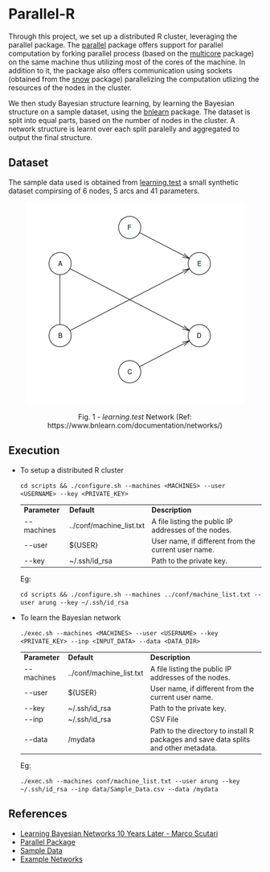 # Parallel-R
Through this project, we set up a distributed R cluster, leveraging the parallel package. The [parallel](https://www.rdocumentation.org/packages/parallel/versions/3.6.2) package offers support for parallel computation by forking parallel process (based on the [multicore](https://cran.r-project.org/src/contrib/Archive/multicore/) package) on the same machine thus utilizing most of the cores of the machine. In addition to it, the package also offers communication using sockets (obtained from the [snow](https://cran.r-project.org/web/packages/snow/index.html) package) parallelizing the computation utlizing the resources of the nodes in the cluster.

We then study Bayesian structure learning, by learning the Bayesian structure on a sample dataset, using the [bnlearn](https://www.bnlearn.com/) package. The dataset is split into equal parts, based on the number of nodes in the cluster. A network structure is learnt over each split paralelly and aggregated to output the final structure.

## Dataset
The sample data used is obtained from [learning.test](https://www.bnlearn.com/documentation/man/learning-test.html) a small synthetic dataset compirsing of 6 nodes, 5 arcs and 41 parameters.
<p align="center">
  <img src="data/Sample_Network.png" />
</p>
<p align="center">Fig. 1 - <i>learning.test</i> Network (Ref: https://www.bnlearn.com/documentation/networks/)</p>

## Execution
* To setup a distributed R cluster
    ```
    cd scripts && ./configure.sh --machines <MACHINES> --user <USERNAME> --key <PRIVATE_KEY>
    ```
    <table>
        <tr>
            <td><b>Parameter</b></td>
            <td><b>Default</b></td>
            <td><b>Description</b></td>
        </tr>
        <tr>
            <td>--machines</td>
            <td>../conf/machine_list.txt</td>
            <td>A file listing the public IP addresses of the nodes.</td>
        </tr>
        <tr>
            <td>--user</td>
            <td>${USER}</td>
            <td>User name, if different from the current user name.</td>
        </tr>
        <tr>
            <td>--key</td>
            <td>~/.ssh/id_rsa</td>
            <td>Path to the private key.</td>
        </tr>
    </table>
    Eg:
    
    ```
    cd scripts && ./configure.sh --machines ../conf/machine_list.txt --user arung --key ~/.ssh/id_rsa
    ```
    
* To learn the Bayesian network
    ```
    ./exec.sh --machines <MACHINES> --user <USERNAME> --key <PRIVATE_KEY> --inp <INPUT_DATA> --data <DATA_DIR>
    ```
    <table>
        <tr>
            <td><b>Parameter</b></td>
            <td><b>Default</b></td>
            <td><b>Description</b></td>
        </tr>
        <tr>
            <td>--machines</td>
            <td>../conf/machine_list.txt</td>
            <td>A file listing the public IP addresses of the nodes.</td>
        </tr>
        <tr>
            <td>--user</td>
            <td>${USER}</td>
            <td>User name, if different from the current user name.</td>
        </tr>
        <tr>
            <td>--key</td>
            <td>~/.ssh/id_rsa</td>
            <td>Path to the private key.</td>
        </tr>
        <tr>
            <td>--inp</td>
            <td>~/.ssh/id_rsa</td>
            <td>CSV File </td>
        </tr>
        <tr>
            <td>--data</td>
            <td>/mydata</td>
            <td>Path to the directory to install R packages and save data splits and other metadata.</td>
        </tr>
    </table>
    Eg:
    
    ```
    ./exec.sh --machines conf/machine_list.txt --user arung --key ~/.ssh/id_rsa --inp data/Sample_Data.csv --data /mydata
    ```

## References
* [Learning Bayesian Networks 10 Years Later - Marco Scutari](https://www.bnlearn.com/about/slides/slides-aist17.pdf)
* [Parallel Package](https://www.rdocumentation.org/packages/parallel/versions/3.6.2)
* [Sample Data](https://www.bnlearn.com/documentation/man/learning-test.html)
* [Example Networks](https://www.bnlearn.com/documentation/networks/)
